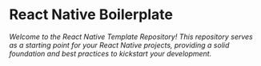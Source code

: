 # React Native Boilerplate

_Welcome to the React Native Template Repository! This repository serves as a starting point for your React Native projects, providing a solid foundation and best practices to kickstart your development._